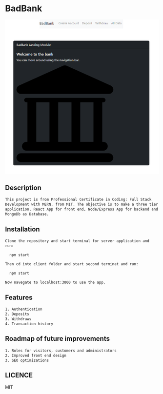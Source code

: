 # BadBank

![alt text](client/public/screenshot.png)

## Description

    This project is from Professional Certificate in Coding: Full Stack Development with MERN, from MIT. The objective is to make a three tier application, React App for front end, Node/Express App for backend and MongoDb as Database.

## Installation

    Clone the repository and start terminal for server application and run:

```
  npm start
```

    Then cd into client folder and start second terminat and run:

```
  npm start
```

    Now navegate to localhost:3000 to use the app.

## Features

    1. Authentication
    2. Deposits
    3. Withdraws
    4. Transaction history

## Roadmap of future improvements

    1. Roles for visitors, customers and administrators
    2. Improved front end design
    3. SEO optimizations

## LICENCE

MIT
